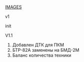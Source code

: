 [IMAGES](https://drive.google.com/drive/folders/15sMPpfgntKe_nP4zgJ18JfEwvhv26n-3?usp=sharing)

v1

init

V1.1

1. Добавлен ДТК для ПКМ
2. БТР-82А заменены на БМД-2М
3. Баланс количества техники
